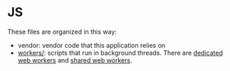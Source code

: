 # JS

These files are organized in this way:

- vendor: vendor code that this application relies on
- [workers/](./workers/README.md): scripts that run in background threads. There are [dedicated web workers](https://developer.mozilla.org/en-US/docs/Web/API/Worker/Worker) and [shared web workers](https://developer.mozilla.org/en-US/docs/Web/API/SharedWorker).